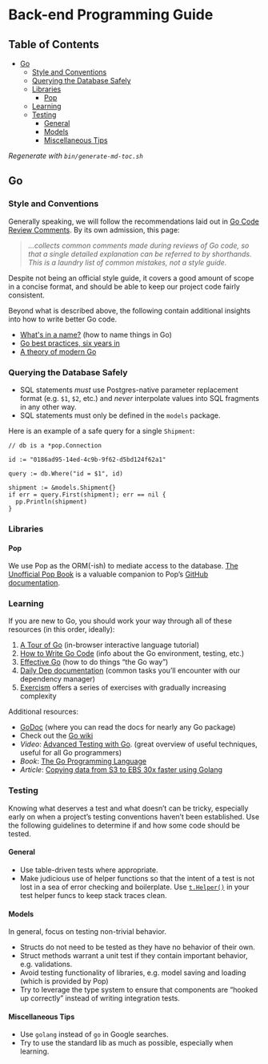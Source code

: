 # Back-end Programming Guide

## Table of Contents

<!-- toc -->

* [Go](#go)
  * [Style and Conventions](#style-and-conventions)
  * [Querying the Database Safely](#querying-the-database-safely)
  * [Libraries](#libraries)
    * [Pop](#pop)
  * [Learning](#learning)
  * [Testing](#testing)
    * [General](#general)
    * [Models](#models)
    * [Miscellaneous Tips](#miscellaneous-tips)

_Regenerate with `bin/generate-md-toc.sh`_

<!-- tocstop -->

## Go

### Style and Conventions

Generally speaking, we will follow the recommendations laid out in [Go Code Review Comments](https://github.com/golang/go/wiki/CodeReviewComments). By its own admission, this page:
> _...collects common comments made during reviews of Go code, so that a single detailed explanation can be referred to by shorthands. This is a laundry list of common mistakes, not a style guide._

Despite not being an official style guide, it covers a good amount of scope in a concise format, and should be able to keep our project code fairly consistent.

Beyond what is described above, the following contain additional insights into how to write better Go code.

* [What's in a name?](https://talks.golang.org/2014/names.slide#1) (how to name things in Go)
* [Go best practices, six years in](https://peter.bourgon.org/go-best-practices-2016/)
* [A theory of modern Go](https://peter.bourgon.org/blog/2017/06/09/theory-of-modern-go.html)

### Querying the Database Safely

* SQL statements *must* use Postgres-native parameter replacement format (e.g. `$1`, `$2`, etc.) and *never* interpolate values into SQL fragments in any other way.
* SQL statements must only be defined in the `models` package.

Here is an example of a safe query for a single `Shipment`:

```golang
// db is a *pop.Connection

id := "0186ad95-14ed-4c9b-9f62-d5bd124f62a1"

query := db.Where("id = $1", id)

shipment := &models.Shipment{}
if err = query.First(shipment); err == nil {
  pp.Println(shipment)
}
```

### Libraries

#### Pop

We use Pop as the ORM(-ish) to mediate access to the database. [The Unofficial Pop Book](https://andrew-sledge.gitbooks.io/the-unofficial-pop-book/content/) is a valuable companion to Pop’s [GitHub documentation](https://github.com/markbates/pop).

### Learning

If you are new to Go, you should work your way through all of these resources (in this order, ideally):

1. [A Tour of Go](https://tour.golang.org) (in-browser interactive language tutorial)
1. [How to Write Go Code](https://golang.org/doc/code.html) (info about the Go environment, testing, etc.)
1. [Effective Go](https://golang.org/doc/effective_go.html) (how to do things “the Go way”)
1. [Daily Dep documentation](https://golang.github.io/dep/docs/daily-dep.html) (common tasks you’ll encounter with our dependency manager)
1. [Exercism](http://exercism.io/languages/go/about) offers a series of exercises with gradually increasing complexity

Additional resources:

* [GoDoc](https://godoc.org/) (where you can read the docs for nearly any Go package)
* Check out the [Go wiki](https://github.com/golang/go/wiki/Learn)
* *Video*: [Advanced Testing with Go](https://www.youtube.com/watch?v=yszygk1cpEc). (great overview of useful techniques, useful for all Go programmers)
* *Book*: [The Go Programming Language](http://www.gopl.io/)
* *Article*: [Copying data from S3 to EBS 30x faster using Golang](https://medium.com/@venks.sa/copying-data-from-s3-to-ebs-30x-faster-using-go-e2cdb1093284)

### Testing

Knowing what deserves a test and what doesn’t can be tricky, especially early on when a project’s testing conventions haven’t been established. Use the following guidelines to determine if and how some code should be tested.

#### General

* Use table-driven tests where appropriate.
* Make judicious use of helper functions so that the intent of a test is not lost in a sea of error checking and boilerplate. Use [`t.Helper()`](https://golang.org/pkg/testing/#T.Helper) in your test helper funcs to keep stack traces clean.

#### Models

In general, focus on testing non-trivial behavior.

* Structs do not need to be tested as they have no behavior of their own.
* Struct methods warrant a unit test if they contain important behavior, e.g. validations.
* Avoid testing functionality of libraries, e.g. model saving and loading (which is provided by Pop)
* Try to leverage the type system to ensure that components are “hooked up correctly” instead of writing integration tests.

#### Miscellaneous Tips

* Use `golang` instead of `go` in Google searches.
* Try to use the standard lib as much as possible, especially when learning.
